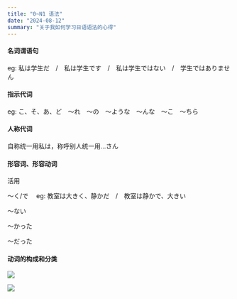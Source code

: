 ```yaml
---
title: "0~N1 语法"
date: "2024-08-12"
summary: "关于我如何学习日语语法的心得"
---
```


#### **名词谓语句**

eg: 私は学生だ　/　私は学生です　/　私は学生ではない　/　学生ではありません

#### **指示代词**

eg: こ、そ、あ、ど　～れ　～の　～ような　～んな　～こ　～ちら

#### **人称代词**

自称统一用私は，称呼别人统一用...さん

#### **形容词、形容动词**

活用

～く/で　 eg: 教室は大きく、静かだ　/　教室は静かで、大きい

～ない

～かった

～だった

#### **动词的构成和分类**

![](https://i.imgur.com/EEO8aIK.png)

![](https://i.imgur.com/csFT0az.png)
